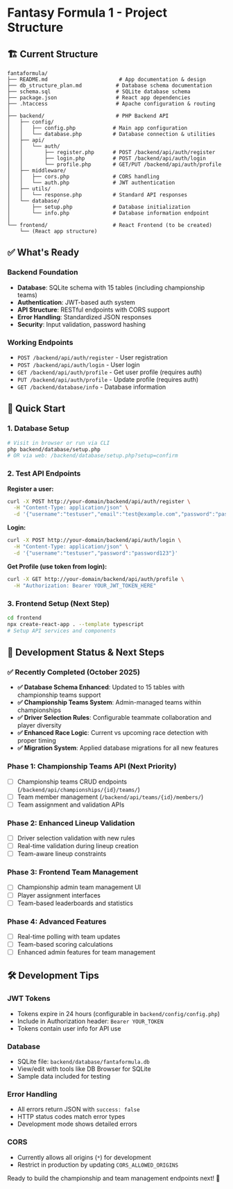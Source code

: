 # Fantasy Formula 1 - Project Structure

## 🏗️ Current Structure

```
fantaformula/
├── README.md                       # App documentation & design
├── db_structure_plan.md           # Database schema documentation
├── schema.sql                     # SQLite database schema
├── package.json                   # React app dependencies
├── .htaccess                      # Apache configuration & routing
│
├── backend/                       # PHP Backend API
│   ├── config/
│   │   ├── config.php            # Main app configuration
│   │   └── database.php          # Database connection & utilities
│   ├── api/
│   │   └── auth/
│   │       ├── register.php      # POST /backend/api/auth/register
│   │       ├── login.php         # POST /backend/api/auth/login
│   │       └── profile.php       # GET/PUT /backend/api/auth/profile
│   ├── middleware/
│   │   ├── cors.php              # CORS handling
│   │   └── auth.php              # JWT authentication
│   ├── utils/
│   │   └── response.php          # Standard API responses
│   └── database/
│       ├── setup.php             # Database initialization
│       └── info.php              # Database information endpoint
│
└── frontend/                     # React Frontend (to be created)
    └── (React app structure)
```

## ✅ What's Ready

### Backend Foundation

- **Database**: SQLite schema with 15 tables (including championship teams)
- **Authentication**: JWT-based auth system
- **API Structure**: RESTful endpoints with CORS support
- **Error Handling**: Standardized JSON responses
- **Security**: Input validation, password hashing

### Working Endpoints

- `POST /backend/api/auth/register` - User registration
- `POST /backend/api/auth/login` - User login
- `GET /backend/api/auth/profile` - Get user profile (requires auth)
- `PUT /backend/api/auth/profile` - Update profile (requires auth)
- `GET /backend/database/info` - Database information

## 🚀 Quick Start

### 1. Database Setup

```bash
# Visit in browser or run via CLI
php backend/database/setup.php
# OR via web: /backend/database/setup.php?setup=confirm
```

### 2. Test API Endpoints

**Register a user:**

```bash
curl -X POST http://your-domain/backend/api/auth/register \
  -H "Content-Type: application/json" \
  -d '{"username":"testuser","email":"test@example.com","password":"password123"}'
```

**Login:**

```bash
curl -X POST http://your-domain/backend/api/auth/login \
  -H "Content-Type: application/json" \
  -d '{"username":"testuser","password":"password123"}'
```

**Get Profile (use token from login):**

```bash
curl -X GET http://your-domain/backend/api/auth/profile \
  -H "Authorization: Bearer YOUR_JWT_TOKEN_HERE"
```

### 3. Frontend Setup (Next Step)

```bash
cd frontend
npx create-react-app . --template typescript
# Setup API services and components
```

## 🎯 Development Status & Next Steps

### ✅ Recently Completed (October 2025)

- **✅ Database Schema Enhanced**: Updated to 15 tables with championship teams support
- **✅ Championship Teams System**: Admin-managed teams within championships
- **✅ Driver Selection Rules**: Configurable teammate collaboration and player diversity
- **✅ Enhanced Race Logic**: Current vs upcoming race detection with proper timing
- **✅ Migration System**: Applied database migrations for all new features

### Phase 1: Championship Teams API (Next Priority)

- [ ] Championship teams CRUD endpoints (`/backend/api/championships/{id}/teams/`)
- [ ] Team member management (`/backend/api/teams/{id}/members/`)
- [ ] Team assignment and validation APIs

### Phase 2: Enhanced Lineup Validation

- [ ] Driver selection validation with new rules
- [ ] Real-time validation during lineup creation
- [ ] Team-aware lineup constraints

### Phase 3: Frontend Team Management

- [ ] Championship admin team management UI
- [ ] Player assignment interfaces
- [ ] Team-based leaderboards and statistics

### Phase 4: Advanced Features

- [ ] Real-time polling with team updates
- [ ] Team-based scoring calculations
- [ ] Enhanced admin features for team management

## 🛠️ Development Tips

### JWT Tokens

- Tokens expire in 24 hours (configurable in `backend/config/config.php`)
- Include in Authorization header: `Bearer YOUR_TOKEN`
- Tokens contain user info for API use

### Database

- SQLite file: `backend/database/fantaformula.db`
- View/edit with tools like DB Browser for SQLite
- Sample data included for testing

### Error Handling

- All errors return JSON with `success: false`
- HTTP status codes match error types
- Development mode shows detailed errors

### CORS

- Currently allows all origins (`*`) for development
- Restrict in production by updating `CORS_ALLOWED_ORIGINS`

Ready to build the championship and team management endpoints next! 🏁
